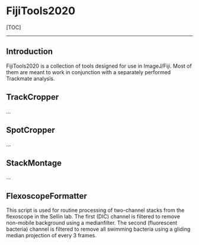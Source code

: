 # FijiTools2020

[TOC]

---

## Introduction

FijiTools2020 is a collection of tools designed for use in ImageJ/Fiji. Most of them are meant to work in conjunction with a separately performed Trackmate analysis. 

## TrackCropper

...

## SpotCropper

...

## StackMontage

...

## FlexoscopeFormatter

This script is used for routine processing of two-channel stacks from the flexoscope in the Sellin lab. The first (DIC) channel is filtered to remove non-mobile background using a medianfilter. The second (fluorescent bacteria) channel is filtered to remove all swimming bacteria using a gliding median projection of every 3 frames.
